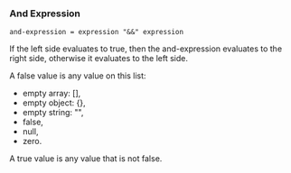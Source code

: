 ### And Expression

```
and-expression = expression "&&" expression
```

If the left side evaluates to true, then the and-expression evaluates
to the right side, otherwise it evaluates to the left side.

A false value is any value on this list:

- empty array: [],
- empty object: {},
- empty string: "",
- false,
- null,
- zero.

A true value is any value that is not false.
